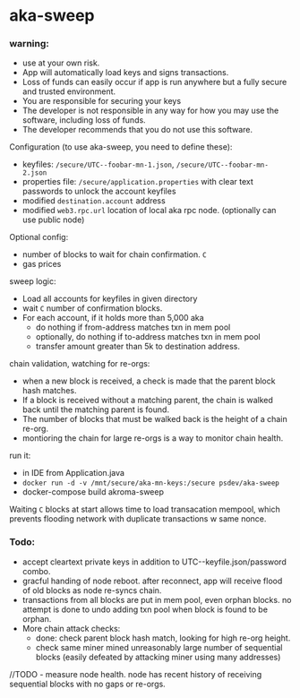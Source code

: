 # aka-sweep

### warning:
 - use at your own risk.  
 - App will automatically load keys and signs transactions.
 - Loss of funds can easily occur if app is run anywhere but a fully secure and trusted environment. 
 - You are responsible for securing your keys
 - The developer is not responsible in any way for how you may use the software, including loss of funds.
 - The developer recommends that you do not use this software.


Configuration (to use aka-sweep, you need to define these):
 - keyfiles: `/secure/UTC--foobar-mn-1.json`, `/secure/UTC--foobar-mn-2.json` 
 - properties file: `/secure/application.properties` with clear text passwords to unlock the account keyfiles 
 - modified `destination.account` address
 - modified `web3.rpc.url` location of local aka rpc node.  (optionally can use public node)

Optional config: 
 - number of blocks to wait for chain confirmation. `C`
 - gas prices
 
 
sweep logic:
 - Load all accounts for keyfiles in given directory
 - wait `C` number of confirmation blocks.
 - For each account, if it holds more than 5,000 aka
   - do nothing if from-address matches txn in mem pool
   - optionally, do nothing if to-address matches txn in mem pool
   - transfer amount greater than 5k to destination address.

chain validation, watching for re-orgs:
 - when a new block is received, a check is made that the parent block hash matches.
 - If a block is received without a matching parent, the chain is walked back until the matching parent is found.
 - The number of blocks that must be walked back is the height of a chain re-org.
 - montioring the chain for large re-orgs is a way to monitor chain health.   
   
run it:
 - in IDE from Application.java
 - `docker run -d -v /mnt/secure/aka-mn-keys:/secure psdev/aka-sweep`
 - docker-compose build akroma-sweep
 
 
Waiting `C` blocks at start allows time to load transacation mempool, which prevents flooding network with duplicate transactions w same nonce. 
 
 ### Todo:
  - accept cleartext private keys in addition to UTC--keyfile.json/password combo.
  - gracful handing of node reboot.  after reconnect, app will receive flood of old blocks as node re-syncs chain.
  - transactions from all blocks are put in mem pool, even orphan blocks.  no attempt is done to undo adding txn pool when block is found to be orphan. 
  - More chain attack checks:
    - done: check parent block hash match, looking for high re-org height.
    - check same miner mined unreasonably large number of sequential blocks (easily defeated by attacking miner using many addresses)
  
  
  
    
  //TODO - measure node health.  node has recent history of receiving sequential blocks with no gaps or re-orgs.


